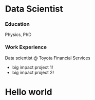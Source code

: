 # Data Scientist 

### Education 
Physics, PhD

### Work Experience 
Data scientist @ Toyota Financial Services 
- big impact project 1!
- big impact project 2!
# Hello world 
